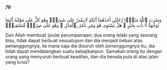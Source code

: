 ##### 76

<span class="ayah">وَضَرَبَ ٱللَّهُ مَثَلًۭا رَّجُلَيْنِ أَحَدُهُمَآ أَبْكَمُ لَا يَقْدِرُ عَلَىٰ شَىْءٍۢ وَهُوَ كَلٌّ عَلَىٰ مَوْلَىٰهُ أَيْنَمَا يُوَجِّههُّ لَا يَأْتِ بِخَيْرٍ ۖ هَلْ يَسْتَوِى هُوَ وَمَن يَأْمُرُ بِٱلْعَدْلِ ۙ وَهُوَ عَلَىٰ صِرَٰطٍۢ مُّسْتَقِيمٍۢ</span>

<span class="ayah_translation">Dan Allah membuat (pula) perumpamaan: dua orang lelaki yang seorang bisu, tidak dapat berbuat sesuatupun dan dia menjadi beban atas penanggungnya, ke mana saja dia disuruh oleh penanggungnya itu, dia tidak dapat mendatangkan suatu kebajikanpun. Samakah orang itu dengan orang yang menyuruh berbuat keadilan, dan dia berada pula di atas jalan yang lurus?</span>
